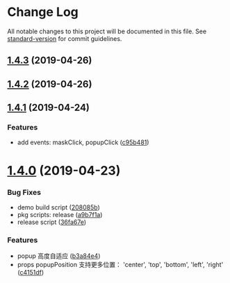 # Change Log

All notable changes to this project will be documented in this file. See [standard-version](https://github.com/conventional-changelog/standard-version) for commit guidelines.

<a name="1.4.3"></a>
## [1.4.3](https://github.com/wannaxiao/vue-slim-popup/compare/v1.4.2...v1.4.3) (2019-04-26)



<a name="1.4.2"></a>
## [1.4.2](https://github.com/wannaxiao/vue-slim-popup/compare/v1.4.1...v1.4.2) (2019-04-26)



<a name="1.4.1"></a>
## [1.4.1](https://github.com/wannaxiao/vue-slim-popup/compare/v1.4.0...v1.4.1) (2019-04-24)


### Features

* add events: maskClick, popupClick ([c95b481](https://github.com/wannaxiao/vue-slim-popup/commit/c95b481))



<a name="1.4.0"></a>
# [1.4.0](https://github.com/wannaxiao/vue-slim-popup/compare/v1.3.3...v1.4.0) (2019-04-23)


### Bug Fixes

* demo build script ([208085b](https://github.com/wannaxiao/vue-slim-popup/commit/208085b))
* pkg scripts: release ([a9b7f1a](https://github.com/wannaxiao/vue-slim-popup/commit/a9b7f1a))
* release script ([36fa67e](https://github.com/wannaxiao/vue-slim-popup/commit/36fa67e))


### Features

* popup 高度自适应 ([b3a84e4](https://github.com/wannaxiao/vue-slim-popup/commit/b3a84e4))
* props popupPosition 支持更多位置： 'center', 'top', 'bottom', 'left', 'right' ([c4151df](https://github.com/wannaxiao/vue-slim-popup/commit/c4151df))

